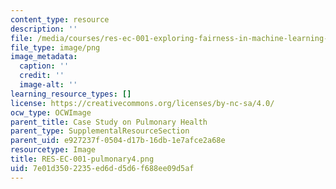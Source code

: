 ```yaml
---
content_type: resource
description: ''
file: /media/courses/res-ec-001-exploring-fairness-in-machine-learning-for-international-development-spring-2020/7e01d3502235ed6dd5d6f688ee09d5af_RES-EC-001-pulmonary4.png
file_type: image/png
image_metadata:
  caption: ''
  credit: ''
  image-alt: ''
learning_resource_types: []
license: https://creativecommons.org/licenses/by-nc-sa/4.0/
ocw_type: OCWImage
parent_title: Case Study on Pulmonary Health
parent_type: SupplementalResourceSection
parent_uid: e927237f-0504-d17b-16db-1e7afce2a68e
resourcetype: Image
title: RES-EC-001-pulmonary4.png
uid: 7e01d350-2235-ed6d-d5d6-f688ee09d5af
---
```

